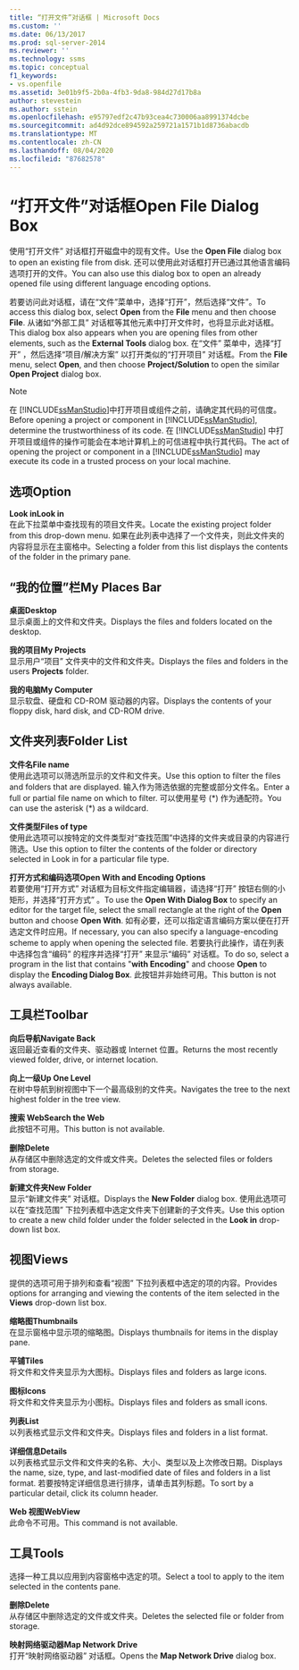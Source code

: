 ```yaml
---
title: “打开文件”对话框 | Microsoft Docs
ms.custom: ''
ms.date: 06/13/2017
ms.prod: sql-server-2014
ms.reviewer: ''
ms.technology: ssms
ms.topic: conceptual
f1_keywords:
- vs.openfile
ms.assetid: 3e01b9f5-2b0a-4fb3-9da8-984d27d17b8a
author: stevestein
ms.author: sstein
ms.openlocfilehash: e95797edf2c47b93cea4c730006aa8991374dcbe
ms.sourcegitcommit: ad4d92dce894592a259721a1571b1d8736abacdb
ms.translationtype: MT
ms.contentlocale: zh-CN
ms.lasthandoff: 08/04/2020
ms.locfileid: "87682578"
---
```

# <a name="open-file-dialog-box"></a><span data-ttu-id="c396a-102">“打开文件”对话框</span><span class="sxs-lookup"><span data-stu-id="c396a-102">Open File Dialog Box</span></span>
  <span data-ttu-id="c396a-103">使用“打开文件”  对话框打开磁盘中的现有文件。</span><span class="sxs-lookup"><span data-stu-id="c396a-103">Use the **Open File** dialog box to open an existing file from disk.</span></span> <span data-ttu-id="c396a-104">还可以使用此对话框打开已通过其他语言编码选项打开的文件。</span><span class="sxs-lookup"><span data-stu-id="c396a-104">You can also use this dialog box to open an already opened file using different language encoding options.</span></span>  
  
 <span data-ttu-id="c396a-105">若要访问此对话框，请在“文件”菜单中，选择“打开”，然后选择“文件”。</span><span class="sxs-lookup"><span data-stu-id="c396a-105">To access this dialog box, select **Open** from the **File** menu and then choose **File**.</span></span> <span data-ttu-id="c396a-106">从诸如“外部工具”  对话框等其他元素中打开文件时，也将显示此对话框。</span><span class="sxs-lookup"><span data-stu-id="c396a-106">This dialog box also appears when you are opening files from other elements, such as the **External Tools** dialog box.</span></span> <span data-ttu-id="c396a-107">在“文件”  菜单中，选择“打开”  ，然后选择“项目/解决方案”  以打开类似的“打开项目”  对话框。</span><span class="sxs-lookup"><span data-stu-id="c396a-107">From the **File** menu, select **Open**, and then choose **Project/Solution** to open the similar **Open Project** dialog box.</span></span>  
  
> [!NOTE]  
>  <span data-ttu-id="c396a-108">在 [!INCLUDE[ssManStudio](../../includes/ssmanstudio-md.md)]中打开项目或组件之前，请确定其代码的可信度。</span><span class="sxs-lookup"><span data-stu-id="c396a-108">Before opening a project or component in [!INCLUDE[ssManStudio](../../includes/ssmanstudio-md.md)], determine the trustworthiness of its code.</span></span> <span data-ttu-id="c396a-109">在 [!INCLUDE[ssManStudio](../../includes/ssmanstudio-md.md)] 中打开项目或组件的操作可能会在本地计算机上的可信进程中执行其代码。</span><span class="sxs-lookup"><span data-stu-id="c396a-109">The act of opening the project or component in a [!INCLUDE[ssManStudio](../../includes/ssmanstudio-md.md)] may execute its code in a trusted process on your local machine.</span></span>  
  
## <a name="option"></a><span data-ttu-id="c396a-110">选项</span><span class="sxs-lookup"><span data-stu-id="c396a-110">Option</span></span>  
 <span data-ttu-id="c396a-111">**Look in**</span><span class="sxs-lookup"><span data-stu-id="c396a-111">**Look in**</span></span>  
 <span data-ttu-id="c396a-112">在此下拉菜单中查找现有的项目文件夹。</span><span class="sxs-lookup"><span data-stu-id="c396a-112">Locate the existing project folder from this drop-down menu.</span></span> <span data-ttu-id="c396a-113">如果在此列表中选择了一个文件夹，则此文件夹的内容将显示在主窗格中。</span><span class="sxs-lookup"><span data-stu-id="c396a-113">Selecting a folder from this list displays the contents of the folder in the primary pane.</span></span>  
  
## <a name="my-places-bar"></a><span data-ttu-id="c396a-114">“我的位置”栏</span><span class="sxs-lookup"><span data-stu-id="c396a-114">My Places Bar</span></span>  
 <span data-ttu-id="c396a-115">**桌面**</span><span class="sxs-lookup"><span data-stu-id="c396a-115">**Desktop**</span></span>  
 <span data-ttu-id="c396a-116">显示桌面上的文件和文件夹。</span><span class="sxs-lookup"><span data-stu-id="c396a-116">Displays the files and folders located on the desktop.</span></span>  
  
 <span data-ttu-id="c396a-117">**我的项目**</span><span class="sxs-lookup"><span data-stu-id="c396a-117">**My Projects**</span></span>  
 <span data-ttu-id="c396a-118">显示用户“项目”  文件夹中的文件和文件夹。</span><span class="sxs-lookup"><span data-stu-id="c396a-118">Displays the files and folders in the users **Projects** folder.</span></span>  
  
 <span data-ttu-id="c396a-119">**我的电脑**</span><span class="sxs-lookup"><span data-stu-id="c396a-119">**My Computer**</span></span>  
 <span data-ttu-id="c396a-120">显示软盘、硬盘和 CD-ROM 驱动器的内容。</span><span class="sxs-lookup"><span data-stu-id="c396a-120">Displays the contents of your floppy disk, hard disk, and CD-ROM drive.</span></span>  
  
## <a name="folder-list"></a><span data-ttu-id="c396a-121">文件夹列表</span><span class="sxs-lookup"><span data-stu-id="c396a-121">Folder List</span></span>  
 <span data-ttu-id="c396a-122">**文件名**</span><span class="sxs-lookup"><span data-stu-id="c396a-122">**File name**</span></span>  
 <span data-ttu-id="c396a-123">使用此选项可以筛选所显示的文件和文件夹。</span><span class="sxs-lookup"><span data-stu-id="c396a-123">Use this option to filter the files and folders that are displayed.</span></span> <span data-ttu-id="c396a-124">输入作为筛选依据的完整或部分文件名。</span><span class="sxs-lookup"><span data-stu-id="c396a-124">Enter a full or partial file name on which to filter.</span></span> <span data-ttu-id="c396a-125">可以使用星号 (\*) 作为通配符。</span><span class="sxs-lookup"><span data-stu-id="c396a-125">You can use the asterisk (\*) as a wildcard.</span></span>  
  
 <span data-ttu-id="c396a-126">**文件类型**</span><span class="sxs-lookup"><span data-stu-id="c396a-126">**Files of type**</span></span>  
 <span data-ttu-id="c396a-127">使用此选项可以按特定的文件类型对“查找范围”中选择的文件夹或目录的内容进行筛选。</span><span class="sxs-lookup"><span data-stu-id="c396a-127">Use this option to filter the contents of the folder or directory selected in Look in for a particular file type.</span></span>  
  
 <span data-ttu-id="c396a-128">**打开方式和编码选项**</span><span class="sxs-lookup"><span data-stu-id="c396a-128">**Open With and Encoding Options**</span></span>  
 <span data-ttu-id="c396a-129">若要使用“打开方式”  对话框为目标文件指定编辑器，请选择“打开”  按钮右侧的小矩形，并选择“打开方式”  。</span><span class="sxs-lookup"><span data-stu-id="c396a-129">To use the **Open With Dialog Box** to specify an editor for the target file, select the small rectangle at the right of the **Open** button and choose **Open With**.</span></span> <span data-ttu-id="c396a-130">如有必要，还可以指定语言编码方案以便在打开选定文件时应用。</span><span class="sxs-lookup"><span data-stu-id="c396a-130">If necessary, you can also specify a language-encoding scheme to apply when opening the selected file.</span></span> <span data-ttu-id="c396a-131">若要执行此操作，请在列表中选择包含“编码”  的程序并选择“打开”  来显示“编码”  对话框。</span><span class="sxs-lookup"><span data-stu-id="c396a-131">To do so, select a program in the list that contains "**with Encoding**" and choose **Open** to display the **Encoding Dialog Box**.</span></span> <span data-ttu-id="c396a-132">此按钮并非始终可用。</span><span class="sxs-lookup"><span data-stu-id="c396a-132">This button is not always available.</span></span>  
  
## <a name="toolbar"></a><span data-ttu-id="c396a-133">工具栏</span><span class="sxs-lookup"><span data-stu-id="c396a-133">Toolbar</span></span>  
 <span data-ttu-id="c396a-134">**向后导航**</span><span class="sxs-lookup"><span data-stu-id="c396a-134">**Navigate Back**</span></span>  
 <span data-ttu-id="c396a-135">返回最近查看的文件夹、驱动器或 Internet 位置。</span><span class="sxs-lookup"><span data-stu-id="c396a-135">Returns the most recently viewed folder, drive, or internet location.</span></span>  
  
 <span data-ttu-id="c396a-136">**向上一级**</span><span class="sxs-lookup"><span data-stu-id="c396a-136">**Up One Level**</span></span>  
 <span data-ttu-id="c396a-137">在树中导航到树视图中下一个最高级别的文件夹。</span><span class="sxs-lookup"><span data-stu-id="c396a-137">Navigates the tree to the next highest folder in the tree view.</span></span>  
  
 <span data-ttu-id="c396a-138">**搜索 Web**</span><span class="sxs-lookup"><span data-stu-id="c396a-138">**Search the Web**</span></span>  
 <span data-ttu-id="c396a-139">此按钮不可用。</span><span class="sxs-lookup"><span data-stu-id="c396a-139">This button is not available.</span></span>  
  
 <span data-ttu-id="c396a-140">**删除**</span><span class="sxs-lookup"><span data-stu-id="c396a-140">**Delete**</span></span>  
 <span data-ttu-id="c396a-141">从存储区中删除选定的文件或文件夹。</span><span class="sxs-lookup"><span data-stu-id="c396a-141">Deletes the selected files or folders from storage.</span></span>  
  
 <span data-ttu-id="c396a-142">**新建文件夹**</span><span class="sxs-lookup"><span data-stu-id="c396a-142">**New Folder**</span></span>  
 <span data-ttu-id="c396a-143">显示“新建文件夹”  对话框。</span><span class="sxs-lookup"><span data-stu-id="c396a-143">Displays the **New Folder** dialog box.</span></span> <span data-ttu-id="c396a-144">使用此选项可以在“查找范围”  下拉列表框中选定文件夹下创建新的子文件夹。</span><span class="sxs-lookup"><span data-stu-id="c396a-144">Use this option to create a new child folder under the folder selected in the **Look in** drop-down list box.</span></span>  
  
## <a name="views"></a><span data-ttu-id="c396a-145">视图</span><span class="sxs-lookup"><span data-stu-id="c396a-145">Views</span></span>  
 <span data-ttu-id="c396a-146">提供的选项可用于排列和查看“视图”  下拉列表框中选定的项的内容。</span><span class="sxs-lookup"><span data-stu-id="c396a-146">Provides options for arranging and viewing the contents of the item selected in the **Views** drop-down list box.</span></span>  
  
 <span data-ttu-id="c396a-147">**缩略图**</span><span class="sxs-lookup"><span data-stu-id="c396a-147">**Thumbnails**</span></span>  
 <span data-ttu-id="c396a-148">在显示窗格中显示项的缩略图。</span><span class="sxs-lookup"><span data-stu-id="c396a-148">Displays thumbnails for items in the display pane.</span></span>  
  
 <span data-ttu-id="c396a-149">**平铺**</span><span class="sxs-lookup"><span data-stu-id="c396a-149">**Tiles**</span></span>  
 <span data-ttu-id="c396a-150">将文件和文件夹显示为大图标。</span><span class="sxs-lookup"><span data-stu-id="c396a-150">Displays files and folders as large icons.</span></span>  
  
 <span data-ttu-id="c396a-151">**图标**</span><span class="sxs-lookup"><span data-stu-id="c396a-151">**Icons**</span></span>  
 <span data-ttu-id="c396a-152">将文件和文件夹显示为小图标。</span><span class="sxs-lookup"><span data-stu-id="c396a-152">Displays files and folders as small icons.</span></span>  
  
 <span data-ttu-id="c396a-153">**列表**</span><span class="sxs-lookup"><span data-stu-id="c396a-153">**List**</span></span>  
 <span data-ttu-id="c396a-154">以列表格式显示文件和文件夹。</span><span class="sxs-lookup"><span data-stu-id="c396a-154">Displays files and folders in a list format.</span></span>  
  
 <span data-ttu-id="c396a-155">**详细信息**</span><span class="sxs-lookup"><span data-stu-id="c396a-155">**Details**</span></span>  
 <span data-ttu-id="c396a-156">以列表格式显示文件和文件夹的名称、大小、类型以及上次修改日期。</span><span class="sxs-lookup"><span data-stu-id="c396a-156">Displays the name, size, type, and last-modified date of files and folders in a list format.</span></span> <span data-ttu-id="c396a-157">若要按特定详细信息进行排序，请单击其列标题。</span><span class="sxs-lookup"><span data-stu-id="c396a-157">To sort by a particular detail, click its column header.</span></span>  
  
 <span data-ttu-id="c396a-158">**Web 视图**</span><span class="sxs-lookup"><span data-stu-id="c396a-158">**WebView**</span></span>  
 <span data-ttu-id="c396a-159">此命令不可用。</span><span class="sxs-lookup"><span data-stu-id="c396a-159">This command is not available.</span></span>  
  
## <a name="tools"></a><span data-ttu-id="c396a-160">工具</span><span class="sxs-lookup"><span data-stu-id="c396a-160">Tools</span></span>  
 <span data-ttu-id="c396a-161">选择一种工具以应用到内容窗格中选定的项。</span><span class="sxs-lookup"><span data-stu-id="c396a-161">Select a tool to apply to the item selected in the contents pane.</span></span>  
  
 <span data-ttu-id="c396a-162">**删除**</span><span class="sxs-lookup"><span data-stu-id="c396a-162">**Delete**</span></span>  
 <span data-ttu-id="c396a-163">从存储区中删除选定的文件或文件夹。</span><span class="sxs-lookup"><span data-stu-id="c396a-163">Deletes the selected file or folder from storage.</span></span>  
  
 <span data-ttu-id="c396a-164">**映射网络驱动器**</span><span class="sxs-lookup"><span data-stu-id="c396a-164">**Map Network Drive**</span></span>  
 <span data-ttu-id="c396a-165">打开“映射网络驱动器”  对话框。</span><span class="sxs-lookup"><span data-stu-id="c396a-165">Opens the **Map Network Drive** dialog box.</span></span>  

